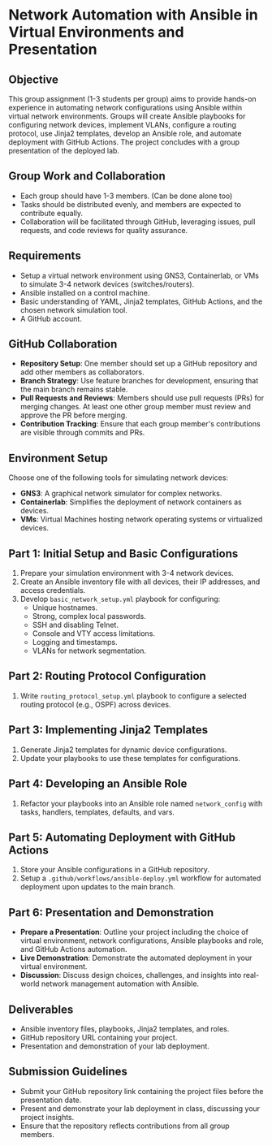 # Network Automation with Ansible in Virtual Environments and Presentation

## Objective
This group assignment (1-3 students per group) aims to provide hands-on experience in automating network configurations using Ansible within virtual network environments. Groups will create Ansible playbooks for configuring network devices, implement VLANs, configure a routing protocol, use Jinja2 templates, develop an Ansible role, and automate deployment with GitHub Actions. The project concludes with a group presentation of the deployed lab.

## Group Work and Collaboration
- Each group should have 1-3 members. (Can be done alone too)
- Tasks should be distributed evenly, and members are expected to contribute equally.
- Collaboration will be facilitated through GitHub, leveraging issues, pull requests, and code reviews for quality assurance.

## Requirements
- Setup a virtual network environment using GNS3, Containerlab, or VMs to simulate 3-4 network devices (switches/routers).
- Ansible installed on a control machine.
- Basic understanding of YAML, Jinja2 templates, GitHub Actions, and the chosen network simulation tool.
- A GitHub account.
  
## GitHub Collaboration
- **Repository Setup**: One member should set up a GitHub repository and add other members as collaborators.
- **Branch Strategy**: Use feature branches for development, ensuring that the main branch remains stable.
- **Pull Requests and Reviews**: Members should use pull requests (PRs) for merging changes. At least one other group member must review and approve the PR before merging.
- **Contribution Tracking**: Ensure that each group member's contributions are visible through commits and PRs.

## Environment Setup
Choose one of the following tools for simulating network devices:
- **GNS3**: A graphical network simulator for complex networks.
- **Containerlab**: Simplifies the deployment of network containers as devices.
- **VMs**: Virtual Machines hosting network operating systems or virtualized devices.

## Part 1: Initial Setup and Basic Configurations
1. Prepare your simulation environment with 3-4 network devices.
2. Create an Ansible inventory file with all devices, their IP addresses, and access credentials.
3. Develop `basic_network_setup.yml` playbook for configuring:
   - Unique hostnames.
   - Strong, complex local passwords.
   - SSH and disabling Telnet.
   - Console and VTY access limitations.
   - Logging and timestamps.
   - VLANs for network segmentation.

## Part 2: Routing Protocol Configuration
1. Write `routing_protocol_setup.yml` playbook to configure a selected routing protocol (e.g., OSPF) across devices.

## Part 3: Implementing Jinja2 Templates
1. Generate Jinja2 templates for dynamic device configurations.
2. Update your playbooks to use these templates for configurations.

## Part 4: Developing an Ansible Role
1. Refactor your playbooks into an Ansible role named `network_config` with tasks, handlers, templates, defaults, and vars.

## Part 5: Automating Deployment with GitHub Actions
1. Store your Ansible configurations in a GitHub repository.
2. Setup a `.github/workflows/ansible-deploy.yml` workflow for automated deployment upon updates to the main branch.

## Part 6: Presentation and Demonstration
- **Prepare a Presentation**: Outline your project including the choice of virtual environment, network configurations, Ansible playbooks and role, and GitHub Actions automation.
- **Live Demonstration**: Demonstrate the automated deployment in your virtual environment.
- **Discussion**: Discuss design choices, challenges, and insights into real-world network management automation with Ansible.

## Deliverables
- Ansible inventory files, playbooks, Jinja2 templates, and roles.
- GitHub repository URL containing your project.
- Presentation and demonstration of your lab deployment.

## Submission Guidelines
- Submit your GitHub repository link containing the project files before the presentation date.
- Present and demonstrate your lab deployment in class, discussing your project insights.
- Ensure that the repository reflects contributions from all group members.

